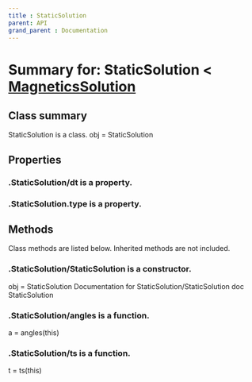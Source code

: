 ```yaml
---
title : StaticSolution
parent: API
grand_parent : Documentation
---
```

# Summary for: **StaticSolution**  < [MagneticsSolution](MagneticsSolution.html)

## Class summary

StaticSolution is a class.
obj = StaticSolution

## Properties

### .StaticSolution/**dt** is a property.

### .StaticSolution.**type** is a property.


## Methods

Class methods are listed below. Inherited methods are not included.

### .**StaticSolution**/StaticSolution is a constructor.
obj = StaticSolution
Documentation for StaticSolution/StaticSolution
doc StaticSolution

### .StaticSolution/**angles** is a function.
a = angles(this)

### .StaticSolution/**ts** is a function.
t = ts(this)


